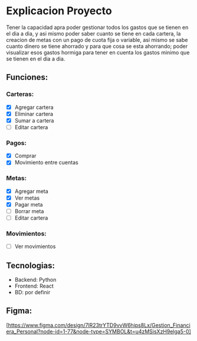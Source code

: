 # Explicacion Proyecto

Tener la capacidad apra poder gestionar todos los gastos que se tienen en el dia a dia, y
asi mismo poder saber cuanto se tiene en cada cartera, la creacion de metas con un pago de cuota 
fija o variable, asi mismo se sabe cuanto dinero se tiene ahorrado y para que cosa se esta ahorrando; 
poder visualizar esos gastos hormiga para tener en cuenta los gastos minimo que se tienen en el dia a dia.

## Funciones:

### Carteras:
- [x] Agregar cartera
- [x] Eliminar cartera
- [x] Sumar a cartera
- [ ] Editar cartera

### Pagos:
- [x] Comprar
- [x] Movimiento entre cuentas

### Metas:
- [x] Agregar meta
- [x] Ver metas
- [x] Pagar meta
- [ ] Borrar meta
- [ ] Editar cartera

### Movimientos:
- [ ] Ver movimientos

## Tecnologias:
- Backend: Python
- Frontend: React
- BD: por definir

## Figma:
[https://www.figma.com/design/7lR23trYTD9vvW6hips8Lx/Gestion_Financiera_Personal?node-id=1-77&node-type=SYMBOL&t=u4zMSisXzH9elga5-0]
